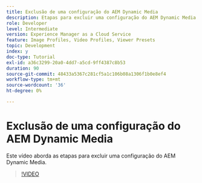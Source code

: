 ```yaml
---
title: Exclusão de uma configuração do AEM Dynamic Media
description: Etapas para excluir uma configuração do AEM Dynamic Media do AEM Assets.
role: Developer
level: Intermediate
version: Experience Manager as a Cloud Service
feature: Image Profiles, Video Profiles, Viewer Presets
topic: Development
index: y
doc-type: Tutorial
exl-id: a36c3299-20a0-4dd7-a5cd-9ff4387c8b53
duration: 90
source-git-commit: 48433a5367c281cf5a1c106b08a1306f1b0e8ef4
workflow-type: tm+mt
source-wordcount: '36'
ht-degree: 0%

---
```


# Exclusão de uma configuração do AEM Dynamic Media

Este vídeo aborda as etapas para excluir uma configuração do AEM Dynamic Media.

>[!VIDEO](https://video.tv.adobe.com/v/335363?quality=12&learn=on)
